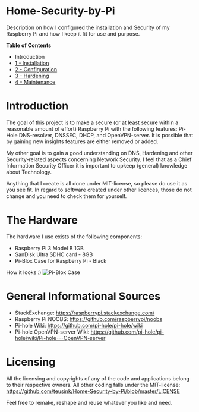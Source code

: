 # Home-Security-by-Pi
Description on how I configured the installation and Security of my Raspberry Pi and how I keep it fit for use and purpose.

**Table of Contents**
- Introduction
- [1 - Installation](https://github.com/teusink/Home-Security-by-Pi/blob/master/1-Installation.md)
- [2 - Configuration](https://github.com/teusink/Home-Security-by-Pi/blob/master/2-Configuration.md)
- [3 - Hardening](https://github.com/teusink/Home-Security-by-Pi/blob/master/3-Hardening.md)
- [4 - Maintenance](https://github.com/teusink/Home-Security-by-Pi/blob/master/4-Maintenance.md)

# Introduction
The goal of this project is to make a secure (or at least secure within a reasonable amount of effort) Raspberry Pi with the following features: Pi-Hole DNS-resolver, DNSSEC, DHCP, and OpenVPN-server. It is possible that by gaining new insights features are either removed or added.

My other goal is to gain a good understanding on DNS, Hardening and other Security-related aspects concerning Network Security. I feel that as a Chief Information Security Officer it is important to upkeep (general) knowledge about Technology.

Anything that I create is all done under MIT-license, so please do use it as you see fit. In regard to software created under other licences, those do not change and you need to check them for yourself.

# The Hardware
The hardware I use exists of the following components:
- Raspberry Pi 3 Model B 1GB
- SanDisk Ultra SDHC card - 8GB
- Pi-Blox Case for Raspberry Pi - Black

How it looks :)
![Pi-Blox Case](https://3.bp.blogspot.com/-35IKtcxvbds/Wh_wxulKH_I/AAAAAAAC-qM/ZFdeJaGM5j0Rzs1o9cJ1gWrJ4--BZcxAQCPcBGAYYCw/s1600/Pi-Blox-Case.jpg)

# General Informational Sources
- StackExchange: https://raspberrypi.stackexchange.com/
- Raspberry Pi NOOBS: https://github.com/raspberrypi/noobs
- Pi-hole Wiki: https://github.com/pi-hole/pi-hole/wiki
- Pi-hole OpenVPN-server Wiki: https://github.com/pi-hole/pi-hole/wiki/Pi-hole---OpenVPN-server

# Licensing
All the licensing and copyrights of any of the code and applications belong to their respective owners. All other coding falls under the MIT-license: https://github.com/teusink/Home-Security-by-Pi/blob/master/LICENSE

Feel free to remake, reshape and reuse whatever you like and need.
